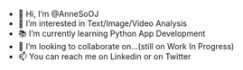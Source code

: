 - 👋 Hi, I’m @AnneSoOJ
- :speech_balloon: I’m interested in Text/Image/Video Analysis
- :books: I’m currently learning Python App Development
- :busts_in_silhouette: I’m looking to collaborate on...(still on Work In Progress)
- 📫 You can reach me on Linkedin or on Twitter
<!---
AnneSoOJ/AnneSoOJ is a ✨ special ✨ repository because its `README.md` (this file) appears on your GitHub profile.
You can click the Preview link to take a look at your changes.
--->
